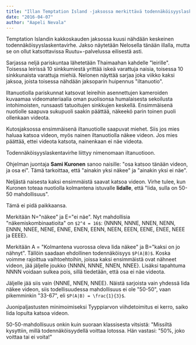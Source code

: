 ```yaml
---
title: "Illan Temptation Island -jaksossa merkittävä todennäköisyyslaskentavirhe - HUOM: Ei sisällä juonipaljastuksia"
date: "2016-04-07"
author: "Aapeli Nevala"
---
```


Temptation Islandin kakkoskauden jaksossa kuusi nähdään keskeinen todennäköisyyslaskentavirhe. Jakso näytetään Nelosella tänään illalla, mutta se on ollut katsottavissa Ruutu+-palvelussa eilisestä asti.

Sarjassa neljä pariskuntaa lähetetään Thaimaahan kahdelle "leirille". Toisessa leirissä 10 sinkkumiestä yrittää iskeä varattuja naisia, toisessa 10 sinkkunaista varattuja miehiä. Nelonen näyttää sarjaa joka viikko kaksi jaksoa, joista toisessa nähdään jaksoparin huipennus "iltanuotio".

Iltanuotiolla pariskunnat katsovat leireihin asennettujen kameroiden kuvaamaa videomateriaalia oman puolisonsa humalaisesta sekoilusta intohimoisten, runsaasti tatuoitujen sinkkujen keskellä. Ensimmäisenä nuotiolle saapuva sukupuoli saakin päättää, näkeekö parin toinen puoli ollenkaan videota.

Kutosjaksossa ensimmäisenä iltanuotiolle saapuvat miehet. Siis jos mies haluaa katsoa videon, myös nainen iltanuotiolla näkee videon. Jos mies päättää, ettei videota katsota, nainenkaan ei näe videota.

Todennäköisyyslaskentavirhe liittyy nimenomaan iltanuotioon.

<!-- \[caption id="" align="alignnone" width="346"\]![](http://www.nelonenmedia.fi/wp-content/uploads/2015/01/Temptation_Island_Suomi_Kausi_1_Promo_Sami_Kuronen_01_Kuvaaja_Toni_Tuominen.jpg) Sami Kuronen. Kuva: Toni Tuominen\[/caption\] -->

Ohjelman juontaja **Sami Kuronen** sanoo naisille: "osa katsoo tänään videon, ja osa ei". Tämä tarkoittaa, että "ainakin yksi näkee" ja "ainakin yksi ei näe".

Neljästä naisesta kaksi ensimmäistä saavat katsoa videon. Virhe tulee, kun Kuronen toteaa nuotiolla kolmantena istuvalle **Iidalle**, että "Iida, sulla on 50-50 mahdollisuus".

Tämä ei pidä paikkaansa.

Merkitään N="näkee" ja E="ei näe". Nyt mahdollisia "näkemiskombinaatioita" on `$2^4 = 16$`: {NNNN, NNNE, NNEN, NENN, ENNN, NNEE, NENE, ENNE, ENEN, EENN, NEEN, EEEN, EENE, ENEE, NEEE ja EEEE}.

Merkitään A = "Kolmantena vuorossa oleva Iida näkee" ja B="kaksi on jo nähnyt". Tällöin saadaan ehdollinen todennäköisyys `$P(A|B)$`. Koska voimme rajoittua vaihtoehtoihin, joissa kaksi ensimmäistä ovat nähneet videon, jää jäljelle joukko {NNNN, NNNE, NNEN, NNEE}. Lisäksi tapahtuma NNNN voidaan sulkea pois, sillä tiedetään, että osa ei näe videota.

Jäljelle jää siis vain {NNNE, NNEN, NNEE}. Näistä sarjoista vain yhdessä Iida näkee videon, siis todellisuudessa mahdollisuus ei ole "50-50", vaan pikemminkin "33-67", eli `$P(A|B) = \frac{1}{3}$`.

Juonipaljastusten minimoimiseksi Tyyppiarvon viihdetoimitus ei kerro, saiko Iida lopulta katsoa videon.

50-50-mahdollisuus onkin kuin suoraan klassisesta vitsistä: "Missiltä kysyttiin, millä todennäköisyydellä voittaa lotossa. Hän vastasi: "50%, joko voittaa tai ei voita!"
